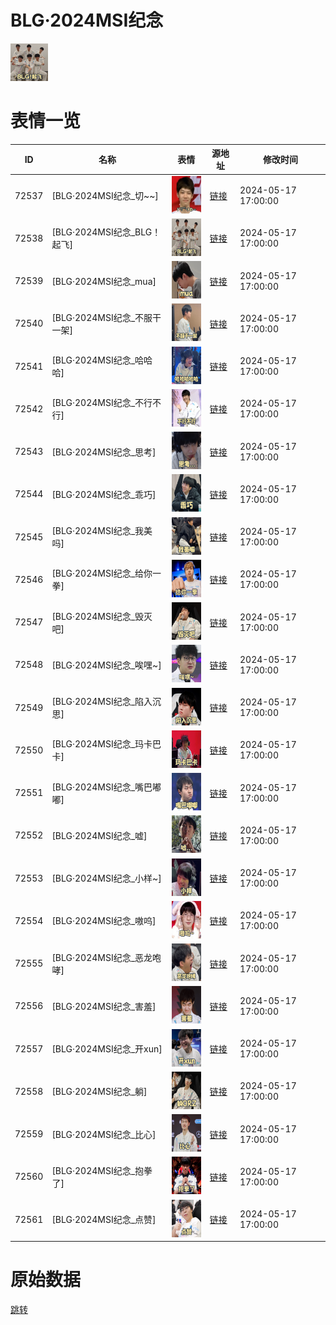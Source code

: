 # BLG·2024MSI纪念

<img src="./cover.png" height="60" alt="cover" />

# 表情一览

|ID|名称|表情|源地址|修改时间|
|----|----|----|----|----|
|72537|[BLG·2024MSI纪念_切~~]|<img src="./pic/072537_%5BBLG·2024MSI纪念_切~~%5D.png" height="60" alt="切~~"/>|[链接](https://i0.hdslb.com/bfs/garb/1f98c05f022843ae93799262010e0fabf6a98d67.png)|2024-05-17 17:00:00|
|72538|[BLG·2024MSI纪念_BLG！起飞]|<img src="./pic/072538_%5BBLG·2024MSI纪念_BLG！起飞%5D.png" height="60" alt="BLG！起飞"/>|[链接](https://i0.hdslb.com/bfs/garb/dde3f9d9ea3c96edcb1d59804d3055613dcfbcf3.png)|2024-05-17 17:00:00|
|72539|[BLG·2024MSI纪念_mua]|<img src="./pic/072539_%5BBLG·2024MSI纪念_mua%5D.png" height="60" alt="mua"/>|[链接](https://i0.hdslb.com/bfs/garb/60dc86a48171062ea3534cfc67adec5312c2401d.png)|2024-05-17 17:00:00|
|72540|[BLG·2024MSI纪念_不服干一架]|<img src="./pic/072540_%5BBLG·2024MSI纪念_不服干一架%5D.png" height="60" alt="不服干一架"/>|[链接](https://i0.hdslb.com/bfs/garb/0b69d6a6fbde015d0cd8b86d6a6fe698b8c58b0b.png)|2024-05-17 17:00:00|
|72541|[BLG·2024MSI纪念_哈哈哈]|<img src="./pic/072541_%5BBLG·2024MSI纪念_哈哈哈%5D.png" height="60" alt="哈哈哈"/>|[链接](https://i0.hdslb.com/bfs/garb/321d56028c5fd8728b2f3412f1d118ca3081f023.png)|2024-05-17 17:00:00|
|72542|[BLG·2024MSI纪念_不行不行]|<img src="./pic/072542_%5BBLG·2024MSI纪念_不行不行%5D.png" height="60" alt="不行不行"/>|[链接](https://i0.hdslb.com/bfs/garb/a7ef37dd76210456d90be08d2d979aac19e02281.png)|2024-05-17 17:00:00|
|72543|[BLG·2024MSI纪念_思考]|<img src="./pic/072543_%5BBLG·2024MSI纪念_思考%5D.png" height="60" alt="思考"/>|[链接](https://i0.hdslb.com/bfs/garb/88510db7084b21f0210cb0ad7d8fa6a8cbd91e92.png)|2024-05-17 17:00:00|
|72544|[BLG·2024MSI纪念_乖巧]|<img src="./pic/072544_%5BBLG·2024MSI纪念_乖巧%5D.png" height="60" alt="乖巧"/>|[链接](https://i0.hdslb.com/bfs/garb/1415e752b9c1b6c4033e353125851c822278bf7f.png)|2024-05-17 17:00:00|
|72545|[BLG·2024MSI纪念_我美吗]|<img src="./pic/072545_%5BBLG·2024MSI纪念_我美吗%5D.png" height="60" alt="我美吗"/>|[链接](https://i0.hdslb.com/bfs/garb/720a775f2481a49467a9be83cbca364544bd2d4e.png)|2024-05-17 17:00:00|
|72546|[BLG·2024MSI纪念_给你一拳]|<img src="./pic/072546_%5BBLG·2024MSI纪念_给你一拳%5D.png" height="60" alt="给你一拳"/>|[链接](https://i0.hdslb.com/bfs/garb/bb54883012cd42408dd14fc9ebc4c1108c662f7c.png)|2024-05-17 17:00:00|
|72547|[BLG·2024MSI纪念_毁灭吧]|<img src="./pic/072547_%5BBLG·2024MSI纪念_毁灭吧%5D.png" height="60" alt="毁灭吧"/>|[链接](https://i0.hdslb.com/bfs/garb/7f4c226acb44e683554fc7d48193bcaed52acd3e.png)|2024-05-17 17:00:00|
|72548|[BLG·2024MSI纪念_唉嘿~]|<img src="./pic/072548_%5BBLG·2024MSI纪念_唉嘿~%5D.png" height="60" alt="唉嘿~"/>|[链接](https://i0.hdslb.com/bfs/garb/cbd7b6155b226d135ffa611bd12a239d73d8e1d9.png)|2024-05-17 17:00:00|
|72549|[BLG·2024MSI纪念_陷入沉思]|<img src="./pic/072549_%5BBLG·2024MSI纪念_陷入沉思%5D.png" height="60" alt="陷入沉思"/>|[链接](https://i0.hdslb.com/bfs/garb/03927b999270c2d9d45264cda5e75c5b6ad0446a.png)|2024-05-17 17:00:00|
|72550|[BLG·2024MSI纪念_玛卡巴卡]|<img src="./pic/072550_%5BBLG·2024MSI纪念_玛卡巴卡%5D.png" height="60" alt="玛卡巴卡"/>|[链接](https://i0.hdslb.com/bfs/garb/1d93375779a44f277cf5c5951028f8aebf0e3763.png)|2024-05-17 17:00:00|
|72551|[BLG·2024MSI纪念_嘴巴嘟嘟]|<img src="./pic/072551_%5BBLG·2024MSI纪念_嘴巴嘟嘟%5D.png" height="60" alt="嘴巴嘟嘟"/>|[链接](https://i0.hdslb.com/bfs/garb/25cd633aa473f7b279280cd3a32dfdd21ca19e07.png)|2024-05-17 17:00:00|
|72552|[BLG·2024MSI纪念_嘘]|<img src="./pic/072552_%5BBLG·2024MSI纪念_嘘%5D.png" height="60" alt="嘘"/>|[链接](https://i0.hdslb.com/bfs/garb/e90162d4a0cbf81a1ed10f2a78fd15bdf7c0dcbb.png)|2024-05-17 17:00:00|
|72553|[BLG·2024MSI纪念_小样~]|<img src="./pic/072553_%5BBLG·2024MSI纪念_小样~%5D.png" height="60" alt="小样~"/>|[链接](https://i0.hdslb.com/bfs/garb/5fb6f20f59ca2d9363533120cb3df7026d0b5929.png)|2024-05-17 17:00:00|
|72554|[BLG·2024MSI纪念_嗷呜]|<img src="./pic/072554_%5BBLG·2024MSI纪念_嗷呜%5D.png" height="60" alt="嗷呜"/>|[链接](https://i0.hdslb.com/bfs/garb/74f7bf553cc21ba17bc28be681578bac9bc48f83.png)|2024-05-17 17:00:00|
|72555|[BLG·2024MSI纪念_恶龙咆哮]|<img src="./pic/072555_%5BBLG·2024MSI纪念_恶龙咆哮%5D.png" height="60" alt="恶龙咆哮"/>|[链接](https://i0.hdslb.com/bfs/garb/6b6e4c469ff2af46fcef16c8e407736f1f7853dd.png)|2024-05-17 17:00:00|
|72556|[BLG·2024MSI纪念_害羞]|<img src="./pic/072556_%5BBLG·2024MSI纪念_害羞%5D.png" height="60" alt="害羞"/>|[链接](https://i0.hdslb.com/bfs/garb/a77115d39964075e5d8f7908af4bdbd70a02c6b8.png)|2024-05-17 17:00:00|
|72557|[BLG·2024MSI纪念_开xun]|<img src="./pic/072557_%5BBLG·2024MSI纪念_开xun%5D.png" height="60" alt="开xun"/>|[链接](https://i0.hdslb.com/bfs/garb/73175e3f61f9b642df5517bffb9035de8d24b783.png)|2024-05-17 17:00:00|
|72558|[BLG·2024MSI纪念_躺]|<img src="./pic/072558_%5BBLG·2024MSI纪念_躺%5D.png" height="60" alt="躺"/>|[链接](https://i0.hdslb.com/bfs/garb/c6b87923a8832d21c73c01a2b50675352f6fb20c.png)|2024-05-17 17:00:00|
|72559|[BLG·2024MSI纪念_比心]|<img src="./pic/072559_%5BBLG·2024MSI纪念_比心%5D.png" height="60" alt="比心"/>|[链接](https://i0.hdslb.com/bfs/garb/a85320c8b284a08cb939483d367340ff8f697c8c.png)|2024-05-17 17:00:00|
|72560|[BLG·2024MSI纪念_抱拳了]|<img src="./pic/072560_%5BBLG·2024MSI纪念_抱拳了%5D.png" height="60" alt="抱拳了"/>|[链接](https://i0.hdslb.com/bfs/garb/609d811768f269a3e3613f9e6189e0886a509a3c.png)|2024-05-17 17:00:00|
|72561|[BLG·2024MSI纪念_点赞]|<img src="./pic/072561_%5BBLG·2024MSI纪念_点赞%5D.png" height="60" alt="点赞"/>|[链接](https://i0.hdslb.com/bfs/garb/dc929db9e7890a4a4ef42b6659722c1ee3636d32.png)|2024-05-17 17:00:00|

# 原始数据

[跳转](./raw.json)


